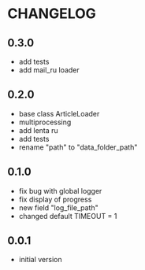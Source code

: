CHANGELOG
=========

0.3.0
-----
- add tests
- add mail_ru loader

0.2.0
-----
- base class ArticleLoader
- multiprocessing
- add lenta ru
- add tests
- rename "path" to "data_folder_path"

0.1.0
-----
- fix bug with global logger
- fix display of progress
- new field "log_file_path"
- changed default TIMEOUT = 1

0.0.1
-----

- initial version
